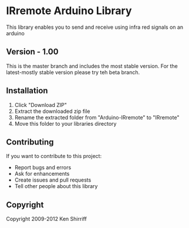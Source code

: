 # IRremote Arduino Library
This library enables you to send and receive using infra red signals on an arduino

## Version - 1.00
This is the master branch and includes the most stable version. For the latest-mostly stable version please try teh beta branch.

## Installation
1. Click "Download ZIP" 
2. Extract the downloaded zip file 
3. Rename the extracted folder from "Arduino-IRremote" to "IRremote"
4. Move this folder to your libraries directory

## Contributing
If you want to contribute to this project:
- Report bugs and errors
- Ask for enhancements
- Create issues and pull requests
- Tell other people about this library

## Copyright
Copyright 2009-2012 Ken Shirriff
